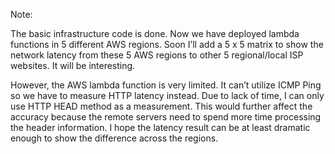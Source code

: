 Note:
     
The basic infrastructure code is done. Now we have deployed lambda functions in 5 different AWS regions. Soon I’ll add a 5 x 5 matrix to show the network latency from these 5 AWS regions to other 5 regional/local ISP websites. It will be interesting.
     
However, the AWS lambda function is very limited. It can’t utilize ICMP Ping so we have to measure HTTP latency instead. Due to lack of time, I can only use HTTP HEAD method as a measurement. This would further affect the accuracy because the remote servers need to spend more time processing the header information. I hope the latency result can be at least dramatic enough to show the difference across the regions. 
